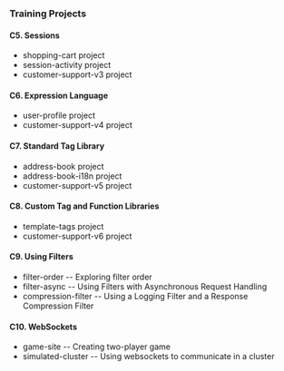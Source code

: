 ### Training Projects

#### C5. Sessions
* shopping-cart project
* session-activity project
* customer-support-v3 project

#### C6. Expression Language
* user-profile project
* customer-support-v4 project

#### C7. Standard Tag Library
* address-book project
* address-book-i18n project
* customer-support-v5 project

#### C8. Custom Tag and Function Libraries
* template-tags project
* customer-support-v6 project

#### C9. Using Filters
* filter-order -- Exploring filter order
* filter-async -- Using Filters with Asynchronous Request Handling
* compression-filter -- Using a Logging Filter and a Response Compression Filter

#### C10. WebSockets
* game-site -- Creating two-player game
* simulated-cluster -- Using websockets to communicate in a cluster
